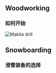 # 

## Woodworking

### 如何开始
![Makita drill](https://drive.google.com/uc?export=view&id=0BxL0ZkYd87cwQjF3bW1ZRzJXdnM)
## Snowboarding

### 滑雪装备的选择
